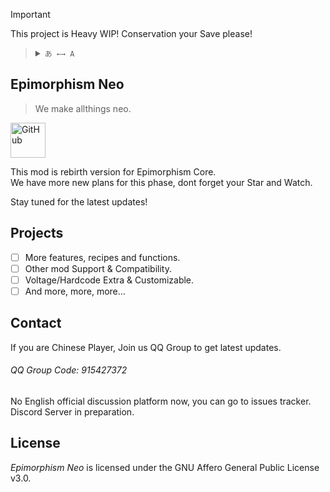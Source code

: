 > [!IMPORTANT]
> This project is Heavy WIP! Conservation your Save please!

<blockquote>
  <details>
    <summary>
      <code>あ ←→ A</code>
    </summary>
    <!--Head-->
    &emsp;&ensp;<sub><b>Epimorphism</b> supports the following languages.</sub>
    <br />
    <!--Body-->
    <br />
    &emsp;&ensp;English
    <br />
    &emsp;&ensp;<a href="/docs/README_zh.md">简体中文</a>
  </details>
</blockquote>



## Epimorphism Neo

> We make allthings neo.

<img alt="GitHub" height="56" src="https://cdn.jsdelivr.net/npm/@intergrav/devins-badges@3/assets/cozy/available/github_vector.svg">


This mod is rebirth version for Epimorphism Core.  
We have more new plans for this phase, dont forget your Star and Watch.  

Stay tuned for the latest updates!

## Projects
- [ ] More features, recipes and functions.
- [ ] Other mod Support &  Compatibility.
- [ ] Voltage/Hardcode Extra & Customizable.
- [ ] And more, more, more...

## Contact
If you are Chinese Player, Join us QQ Group to get latest updates.
###### QQ Group Code: 915427372

No English official discussion platform now, you can go to issues tracker.  
Discord Server in preparation.

## License
*Epimorphism Neo* is licensed under the GNU Affero General Public License v3.0.
